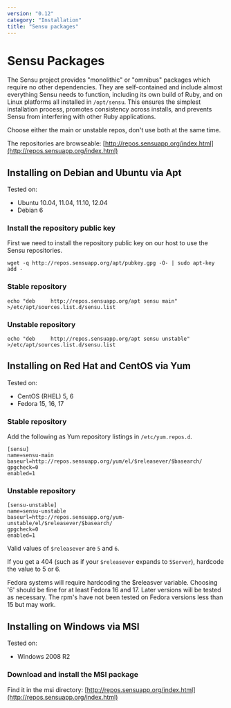 ```yaml
---
version: "0.12"
category: "Installation"
title: "Sensu packages"
---
```


# Sensu Packages

The Sensu project provides "monolithic" or "omnibus" packages which require no other
dependencies. They are self-contained and include almost everything
Sensu needs to function, including its own build of Ruby, and on Linux
platforms all installed in `/opt/sensu`. This ensures the simplest
installation process, promotes consistency across installs, and prevents
Sensu from interfering with other Ruby applications.

Choose either the main or unstable repos, don't use both at the same time.

The repositories are browseable: [http://repos.sensuapp.org/index.html](http://repos.sensuapp.org/index.html)

## Installing on Debian and Ubuntu via Apt

Tested on:

* Ubuntu 10.04, 11.04, 11.10, 12.04
* Debian 6

### Install the repository public key

First we need to install the repository public key on our host to use
the Sensu repositories.

``` shell
wget -q http://repos.sensuapp.org/apt/pubkey.gpg -O- | sudo apt-key add -
```

### Stable repository

``` shell
echo "deb     http://repos.sensuapp.org/apt sensu main" >/etc/apt/sources.list.d/sensu.list
```

### Unstable repository

``` shell
echo "deb     http://repos.sensuapp.org/apt sensu unstable" >/etc/apt/sources.list.d/sensu.list 
```

## Installing on Red Hat and CentOS via Yum

Tested on:

* CentOS (RHEL) 5, 6
* Fedora 15, 16, 17

### Stable repository

Add the following as Yum repository listings in `/etc/yum.repos.d`.

``` shell
[sensu]
name=sensu-main
baseurl=http://repos.sensuapp.org/yum/el/$releasever/$basearch/
gpgcheck=0
enabled=1
```

### Unstable repository

``` shell
[sensu-unstable]
name=sensu-unstable
baseurl=http://repos.sensuapp.org/yum-unstable/el/$releasever/$basearch/
gpgcheck=0
enabled=1
```

Valid values of `$releasever` are `5` and `6`.

If you get a 404 (such as if your `$releasever` expands to `5Server`), hardcode the value to 5 or 6.

Fedora systems will require hardcoding the $releasver variable. Choosing '6' should be fine for
at least Fedora 16 and 17. Later versions will be tested as necessary. The rpm's have not been
tested on Fedora versions less than 15 but may work.

## Installing on Windows via MSI

Tested on:

* Windows 2008 R2

### Download and install the MSI package

Find it in the msi directory: [http://repos.sensuapp.org/index.html](http://repos.sensuapp.org/index.html) 

